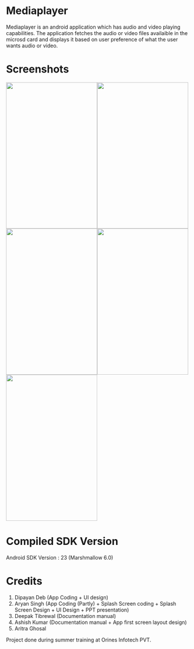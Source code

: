# Mediaplayer

Mediaplayer is an android application which has audio and video playing capabilities. The application fetches the audio or video files availaible in the microsd card and displays it based on user preference of what the user wants audio or video.

# Screenshots

<img src="https://cloud.githubusercontent.com/assets/16362957/20454218/639d1e26-ae60-11e6-85c8-39a1e391cae7.png" width="250" height="400"><img src="https://cloud.githubusercontent.com/assets/16362957/20454219/68e2ce8a-ae60-11e6-8714-9cdfc95bcc04.png" width="250" height="400"><img src="https://cloud.githubusercontent.com/assets/16362957/20454221/6c804900-ae60-11e6-81e8-b63055745df8.png" width="250" height="400"><img src="https://cloud.githubusercontent.com/assets/16362957/20454222/724eef9e-ae60-11e6-8279-ee2fa67d8d43.png" width="250" height="400"><img src="https://cloud.githubusercontent.com/assets/16362957/20454227/840159ac-ae60-11e6-8419-994c1dcb0ca9.png" width="250" height="400">

# Compiled SDK Version
Android SDK Version : 23 (Marshmallow 6.0)
# Credits
 
1. Dipayan Deb (App Coding + UI design)
2. Aryan Singh (App Coding (Partly) + Splash Screen coding + Splash Screen Design + UI Design + PPT presentation)
3. Deepak Tibrewal (Documentation manual)
4. Ashish Kumar (Documentation manual + App first screen layout design)
5. Aritra Ghosal
 

Project done during summer training at Orines Infotech PVT. 
